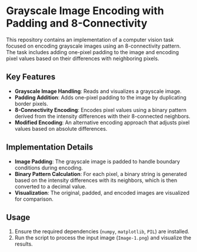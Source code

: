 # Grayscale Image Encoding with Padding and 8-Connectivity

This repository contains an implementation of a computer vision task focused on encoding grayscale images using an 8-connectivity pattern. The task includes adding one-pixel padding to the image and encoding pixel values based on their differences with neighboring pixels.

## Key Features

- **Grayscale Image Handling**: Reads and visualizes a grayscale image.
- **Padding Addition**: Adds one-pixel padding to the image by duplicating border pixels.
- **8-Connectivity Encoding**: Encodes pixel values using a binary pattern derived from the intensity differences with their 8-connected neighbors.
- **Modified Encoding**: An alternative encoding approach that adjusts pixel values based on absolute differences.

## Implementation Details

- **Image Padding**: The grayscale image is padded to handle boundary conditions during encoding.
- **Binary Pattern Calculation**: For each pixel, a binary string is generated based on the intensity differences with its neighbors, which is then converted to a decimal value.
- **Visualization**: The original, padded, and encoded images are visualized for comparison.

## Usage

1. Ensure the required dependencies (`numpy`, `matplotlib`, `PIL`) are installed.
2. Run the script to process the input image (`Image-1.png`) and visualize the results.

